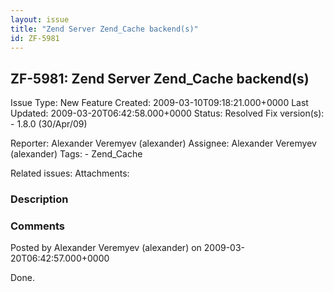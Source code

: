 ```yaml
---
layout: issue
title: "Zend Server Zend_Cache backend(s)"
id: ZF-5981
---
```


ZF-5981: Zend Server Zend\_Cache backend(s)
-------------------------------------------

 Issue Type: New Feature Created: 2009-03-10T09:18:21.000+0000 Last Updated: 2009-03-20T06:42:58.000+0000 Status: Resolved Fix version(s): - 1.8.0 (30/Apr/09)
 
 Reporter:  Alexander Veremyev (alexander)  Assignee:  Alexander Veremyev (alexander)  Tags: - Zend\_Cache
 
 Related issues: 
 Attachments: 
### Description

 

 

### Comments

Posted by Alexander Veremyev (alexander) on 2009-03-20T06:42:57.000+0000

Done.

 

 